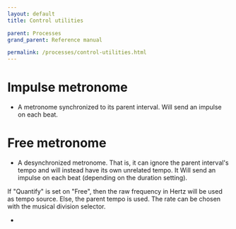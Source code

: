 ```yaml
---
layout: default
title: Control utilities

parent: Processes
grand_parent: Reference manual

permalink: /processes/control-utilities.html
---
```


# Impulse metronome

- A metronome synchronized to its parent interval. Will send an impulse on each beat.

# Free metronome

- A desynchronized metronome. That is, it can ignore the parent interval's tempo and will instead have its own unrelated tempo.
It Will send an impulse on each beat (depending on the duration setting).

If "Quantify" is set on "Free", then the raw frequency in Hertz will be used as tempo source.
Else, the parent tempo is used. The rate can be chosen with the musical division selector.

-